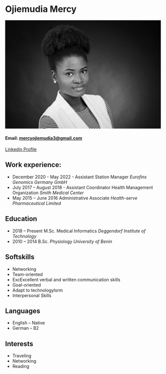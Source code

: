 # Ojiemudia Mercy

![Profile photo](image/9175sw-web.JPG)

#### Email: mercyojiemudia3@gmail.com
[Linkedin Profile](https://www.linkedin.com/in/mercy-ojiemudia-034656197/)

## Work experience: 
*  December 2020 - May 2022 - Assistant Station Manager _Eurofins Genomics Germany GmbH_ 
* July 2017 – August 2018 - Assistant Coordinator Health Management Organization _Smith Medical Center_
*  May 2015 – June 2016 Administrative Associate _Health-serve Pharmaceutical Limited_

## Education
* 2018 – Present M.Sc. Medical Informatics _Deggendorf Institute of Technology_
* 2010 – 2014    B.Sc. Physiology _University of Benin_

## Softskills
* Networking 
* Team-oriented
* ExcExcellent verbal and written communication skills
* Goal-oriented
* Adapt to technologylsrm
* Interpersonal Skills

## Languages 
* English – Native
* German – B2

## Interests 
* Traveling 
* Networking  
* Reading